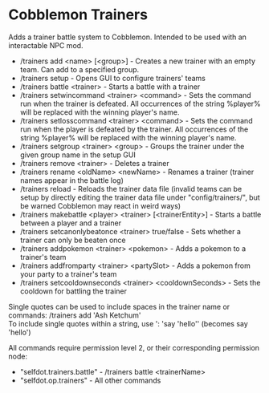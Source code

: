 # Cobblemon Trainers
Adds a trainer battle system to Cobblemon. Intended to be used with an interactable NPC mod.

- /trainers add \<name\> [\<group\>] - Creates a new trainer with an empty team. Can add to a specified group.
- /trainers setup - Opens GUI to configure trainers' teams
- /trainers battle \<trainer\> - Starts a battle with a trainer
- /trainers setwincommand \<trainer\> \<command\> - Sets the command run when the trainer is defeated. All occurrences of the string %player% will be replaced with the winning player's name.
- /trainers setlosscommand \<trainer\> \<command\> - Sets the command run when the player is defeated by the trainer. All occurrences of the string %player% will be replaced with the winning player's name.
- /trainers setgroup \<trainer\> \<group\> - Groups the trainer under the given group name in the setup GUI
- /trainers remove \<trainer\> - Deletes a trainer
- /trainers rename \<oldName\> \<newName\> - Renames a trainer (trainer names appear in the battle log)
- /trainers reload - Reloads the trainer data file (invalid teams can be setup by directly editing the trainer data file under "config/trainers/", but be warned Cobblemon may react in weird ways)
- /trainers makebattle \<player\> \<trainer\> [\<trainerEntity\>] - Starts a battle between a player and a trainer
- /trainers setcanonlybeatonce \<trainer\> true/false - Sets whether a trainer can only be beaten once
- /trainers addpokemon \<trainer\> \<pokemon\> - Adds a pokemon to a trainer's team
- /trainers addfromparty \<trainer\> \<partySlot\> - Adds a pokemon from your party to a trainer's team
- /trainers setcooldownseconds \<trainer\> \<cooldownSeconds\> - Sets the cooldown for battling the trainer

Single quotes can be used to include spaces in the trainer name or commands: /trainers add 'Ash Ketchum'\
To include single quotes within a string, use \': 'say \'hello\'' (becomes say 'hello')

All commands require permission level 2, or their corresponding permission node:
- "selfdot.trainers.battle" - /trainers battle \<trainerName\>
- "selfdot.op.trainers" - All other commands
